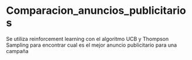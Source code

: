 # Comparacion_anuncios_publicitarios
Se utiliza reinforcement learning con el algoritmo UCB y Thompson Sampling para encontrar cual es el mejor anuncio publicitario para una campaña
